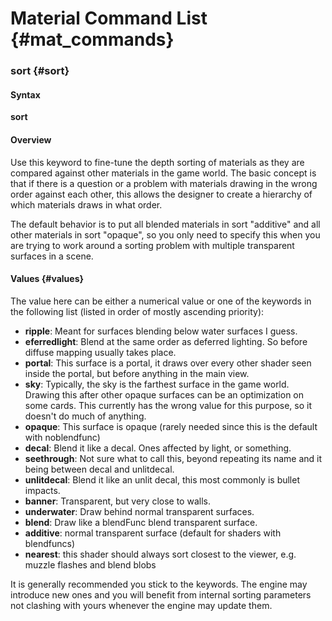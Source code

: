 # Material Command List {#mat_commands}

### sort {#sort}

#### Syntax

**sort <value>**

#### Overview

Use this keyword to fine-tune the depth sorting of materials as they are
compared against other materials in the game world. The basic concept is
that if there is a question or a problem with materials drawing in the
wrong order against each other, this allows the designer to create a
hierarchy of which materials draws in what order.

The default behavior is to put all blended materials in sort "additive"
and all other materials in sort "opaque", so you only need to specify
this when you are trying to work around a sorting problem with multiple
transparent surfaces in a scene.

#### Values {#values}

The value here can be either a numerical value or one of the keywords in
the following list (listed in order of mostly ascending priority):

-   **ripple**: Meant for surfaces blending below water surfaces I
    guess.
-   **eferredlight**: Blend at the same order as deferred lighting. So
    before diffuse mapping usually takes place.
-   **portal**: This surface is a portal, it draws over every other
    shader seen inside the portal, but before anything in the main view.
-   **sky**: Typically, the sky is the farthest surface in the game
    world. Drawing this after other opaque surfaces can be an
    optimization on some cards. This currently has the wrong value for
    this purpose, so it doesn't do much of anything.
-   **opaque**: This surface is opaque (rarely needed since this is the
    default with noblendfunc)
-   **decal**: Blend it like a decal. Ones affected by light, or
    something.
-   **seethrough**: Not sure what to call this, beyond repeating its
    name and it being between decal and unlitdecal.
-   **unlitdecal**: Blend it like an unlit decal, this most commonly is
    bullet impacts.
-   **banner**: Transparent, but very close to walls.
-   **underwater**: Draw behind normal transparent surfaces.
-   **blend**: Draw like a blendFunc blend transparent surface.
-   **additive**: normal transparent surface (default for shaders with
    blendfuncs)
-   **nearest**: this shader should always sort closest to the viewer,
    e.g. muzzle flashes and blend blobs

It is generally recommended you stick to the keywords. The engine may
introduce new ones and you will benefit from internal sorting parameters
not clashing with yours whenever the engine may update them.